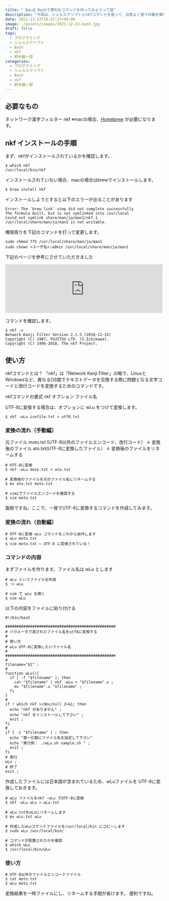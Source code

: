 ```yaml
---
title: "【wLu】Bashで便利なコマンドを作ってみようって話" 
description: "今回は、シェルスクリプトとnkfコマンドを使って、日常よく使う作業を簡単にしてみようって話です"
date: 2021-12-23T10:27:27+09:00
image: ./assets/images/2021-12-23-bash.jpg
draft: false
tags:
  - プログラミング
  - シェルスクリプト
  - Bash
  - nkf
  - 鈴木維一郎
categories:
  - プログラミング
  - シェルスクリプト
  - Bash
  - nkf
  - 鈴木維一郎
---
```



## 必要なもの

ネットワーク漢字フィルター nkf
※macの場合、[Homebrew](https://brew.sh/index_ja "Homebrew") が必要になります。

## nkf インストールの手順
まず、nkfがインストールされているかを確認します。
```
$ which nkf 
/usr/local/bin/nkf
```

インストールされていない場合、macの場合はbrewでインストールします。
```
$ brew install nkf 
```

インストールしようとすると以下のエラーが出ることがあります
```
Error: The `brew link` step did not complete successfully
The formula built, but is not symlinked into /usr/local
Could not symlink share/man/ja/man1/nkf.1
/usr/local/share/man/ja/man1 is not writable.

```

権限周りを下記のコマンドを打って変更します。
```
sudo chmod 775 /usr/local/share/man/ja/man1
sudo chown <ユーザ名>:admin /usr/local/share/man/ja/man1
```
下記のページを参考にさせていただきました
<p><iframe src="https://hatenablog-parts.com/embed?url=https%3A%2F%2Fblog.kozakana.net%2F2018%2F09%2Fhomebrew_link_error%2F" title="Homebrewでインストール時にlinkが出来ないエラー | Simple is Beautiful." class="embed-card embed-webcard" scrolling="no" frameborder="0" style="display: block; width: 100%; height: 155px; max-width: 500px; margin: 10px 0px;"></iframe></p>

コマンドを確認します。
```
$ nkf -v
Network Kanji Filter Version 2.1.5 (2018-12-15)
Copyright (C) 1987, FUJITSU LTD. (I.Ichikawa).
Copyright (C) 1996-2018, The nkf Project.
```

##  使い方
nkfコマンドとは？
「nkf」は「Network Kanji Filter」の略で、LinuxとWindowsなど、異なるOS間でテキストデータを交換する際に問題となる文字コードと改行コードを変換するためのコマンドです。

nkfコマンドの書式
nkf オプション ファイル名

UTF-8に変換する場合は、オプションに wLu をつけて変換します。
```
$ nkf -wLu isofile.txt > utf8.txt
```

### 変換の流れ（手動編）

元ファイル  moto.txt (UTF-8以外のファイルエンコード、改行コード）
  ↓
変換後のファイル ato.txt(UTF-8に変換したファイル）
  ↓
変換後のファイルをリネームする
```
# UTF-8に変換
$ nkf -wLu moto.txt > ato.txt

# 変換後のファイルを元のファイル名にリネームする
$ mv ato.txt moto.txt

# vimiでファイルエンコードを確認する
$ vim moto.txt
```

面倒ですね。ここで、一発でUTF-8に変換するコマンドを作成してみます。


###  変換の流れ（自動編）
```
# UTF-8に変換 wLu コマンドをこれから自作します
$ wLu moto.txt
$ vim moto.txt ← UTF-8 に変換されている！
```

### コマンドの内容

まずファイルを作ります。ファイル名は wLu とします
```
# wLu というファイルを作成
$ :> wLu

# vim で wLu を開く
$ vim wLu 
```

以下の内容をファイルに貼り付ける

```
#!/bin/bash

#################################################
# パラメータで渡されたファイル名をutf8に変換する
#
# 使い方
# wLu UTF-8に変換したいファイル名
#
#################################################
#
filename="$1" ;
#
function wLu(){
  if [ -f "$filename" ]; then
    cat "$filename" | nkf -wLu > "$filename".u ;
    mv "$filename".u "$filename" ;
  fi
}
#
if ! which nkf >/dev/null 2>&1; then
  echo "nkf がありません" ;
  echo "nkf をインストールして下さい" ; 
  exit ;
fi
#
if [ -z "$filename" ] ; then
  echo "第一引数にファイル名を指定して下さい"
  echo "実行例： ./wLu.sh sample.sh " ;  
  exit ;
fi
# 実行
wLu ;
# 終了
exit ;
```

作成したファイルには日本語が含まれているため、wLuファイルを UTF-8に変換しておきます。
```
# wLu ファイルをnkf -wLu でUTF-8に変換
$ nkf -wLu wLu > wLu.txt

# wLu.txtをwLuにリネームします
$ mv wLu.txt wLu

# 作成したwLuコマンドファイルを/usr/local/bin にコピーします
$ sudo wLu /usr/local/bin/

# コマンドが配置されたかを確認
$ which wLu
$ /usr/local/bin/wLu
```

### 使い方

```
# UTF-8以外のファイルエンコードファイル
$ cat moto.txt
$ wLu moto.txt
```

変換結果を一時ファイルにし、リネームする手間が省けます。
便利ですね。



